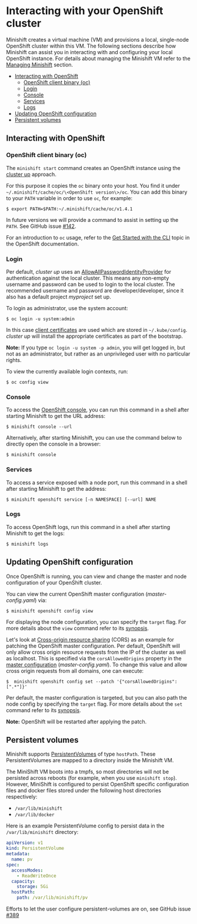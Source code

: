 # Interacting with your OpenShift cluster

Minishift creates a virtual machine (VM) and provisions a local, single-node OpenShift cluster within this VM. The following sections describe how Minishift can assist you in interacting with and configuring your local OpenShift instance. For details about managing the Minishift VM refer to the [Managing Minishift](./managing-minishift.md) section.

<!-- MarkdownTOC -->

- [Interacting with OpenShift](#interacting-with-openshift)
  - [OpenShift client binary \(oc\)](#openshift-client-binary-oc)
  - [Login](#login)
  - [Console](#console)
  - [Services](#services)
  - [Logs](#logs)
- [Updating OpenShift configuration](#updating-openshift-configuration)
- [Persistent volumes](#persistent-volumes)

<!-- /MarkdownTOC -->

<a name="interacting-with-openshift"></a>
## Interacting with OpenShift

<a name="openshift-client-binary-oc"></a>
### OpenShift client binary (oc)

The `minishift start` command creates an OpenShift instance using the
[cluster up](https://github.com/openshift/origin/blob/master/docs/cluster_up_down.md) approach.

For this purpose it copies the `oc` binary onto  your host. You find it under
`~/.minishift/cache/oc/\<OpenShift version\>/oc`. You can add this binary to your `PATH` variable
in order to use `oc`, for example:

    $ export PATH=$PATH:~/.minishift/cache/oc/v1.4.1

In future versions we will provide a command to assist in setting up the `PATH`.
See GitHub issue [#142](https://github.com/minishift/minishift/issues/142).

For an introduction to `oc` usage, refer to the [Get Started with the CLI](https://docs.openshift.com/enterprise/3.2/cli_reference/get_started_cli.html)
topic in the OpenShift documentation.

<a name="login"></a>
### Login

Per default, _cluster up_ uses an [AllowAllPasswordIdentityProvider](https://docs.openshift.org/latest/install_config/configuring_authentication.html#AllowAllPasswordIdentityProvider)
for authentication against the local cluster. This means any non-empty username and password can
be used to login to the local cluster. The recommended username and password are
developer/developer, since it also has a default project _myproject_ set up.

To login as administrator, use the system account:

```shell
$ oc login -u system:admin
```

In this case [client certificates](https://docs.openshift.com/enterprise/3.2/architecture/additional_concepts/authentication.html#api-authentication)
are used which are stored in `~/.kube/config`. _cluster up_ will install
the appropriate certificates as part of the bootstrap.

**Note:** If you type `oc login -u system -p admin`, you will get logged in, but not as an administrator,
but rather as an unprivileged user with no particular rights.

To view the currently available login contexts, run:

```
$ oc config view
```

<a name="console"></a>
### Console

To access the [OpenShift console](https://docs.openshift.org/latest/architecture/infrastructure_components/web_console.html),
you can run this command in a shell after starting Minishift to get the URL address:

```shell
$ minishift console --url
```
Alternatively, after starting Minishift, you can use the command below to directly open the console in a browser:

```shell
$ minishift console
```

<a name="services"></a>
### Services

To access a service exposed with a node port, run this command in a shell after starting Minishift to get the address:

```shell
$ minishift openshift service [-n NAMESPACE] [--url] NAME
```

<a name="logs"></a>
### Logs

To access OpenShift logs, run this command in a shell after starting Minishift to get the logs:

```shell
$ minishift logs
```

<a name="updating-openshift-configuration"></a>
## Updating OpenShift configuration

  Once OpenShift is running, you can view and change the master and
  node configuration of your OpenShift cluster.

  You can view the current OpenShift master configuration (_master-config.yaml_) via:

  ```shell
  $ minishift openshift config view
  ```

  For displaying the node configuration, you can specify the `target` flag.
  For more details about the `view` command refer to its [synopsis](./minishift_openshift_config_view.md).

  Let's look at [Cross-origin resource sharing](https://en.wikipedia.org/wiki/Cross-origin_resource_sharing) (CORS) as an example for patching the OpenShift master configuration.
  Per default, OpenShift will only allow cross origin resource requests from the IP of the
  cluster as well as localhost. This is specified via the `corsAllowedOrigins` property in the
  [master configuration](https://docs.openshift.com/enterprise/3.0/admin_guide/master_node_configuration.html#master-configuration-files) (_master-config.yaml_). To change this value and allow
  cross origin requests from all domains, one can execute:

  ```
  $  minishift openshift config set --patch '{"corsAllowedOrigins": [".*"]}'
  ```

  Per default, the master configuration is targeted, but you can also path the node config
  by specifying the `target` flag. For more details about the
  `set` command refer to its [synopsis](./minishift_openshift_config_set.md).

  **Note:** OpenShift will be restarted after applying the patch.

<a name="persistent-volumes"></a>
## Persistent volumes

Minishift supports [PersistentVolumes](https://docs.openshift.org/latest/dev_guide/persistent_volumes.html)
of type `hostPath`. These PersistentVolumes are mapped to a directory inside the Minishift VM.

The MiniShift VM boots into a tmpfs, so most directories will not be persisted across reboots (for example, when you use `minishift stop`).
However, MiniShift is configured to persist OpenShift specific configuration files and docker files stored under the following host directories respectively:

* `/var/lib/minishift`
* `/var/lib/docker`

Here is an example PersistentVolume config to persist data in the `/var/lib/minishift` directory:

```yaml
apiVersion: v1
kind: PersistentVolume
metadata:
  name: pv
spec:
  accessModes:
    - ReadWriteOnce
  capacity:
    storage: 5Gi
  hostPath:
    path: /var/lib/minishift/pv
```

Efforts to let the user configure persistent-volumes are on, see GitHub issue [#389](https://github.com/minishift/minishift/issues/389)
